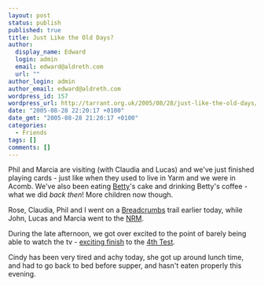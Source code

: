 ```yaml
---
layout: post
status: publish
published: true
title: Just Like the Old Days?
author:
  display_name: Edward
  login: admin
  email: edward@aldreth.com
  url: ""
author_login: admin
author_email: edward@aldreth.com
wordpress_id: 157
wordpress_url: http://tarrant.org.uk/2005/08/28/just-like-the-old-days/
date: "2005-08-28 22:20:17 +0100"
date_gmt: "2005-08-28 21:20:17 +0100"
categories:
  - Friends
tags: []
comments: []
---
```


<p>Phil and Marcia are visiting (with Claudia and Lucas) and we've just finished playing cards - just like when they used to live in Yarm and we were in Acomb.  We've also been eating <a href="https://www.bettysandtaylors.co.uk">Betty</a>'s cake and drinking Betty's coffee - what we did <em>back then</em>!  More children now though.</p>
<p>Rose, Claudia, Phil and I went on a <a href="https://endpapers.seventyfour.co.uk/publicationsBook.asp?pub_id_PK=15">Breadcrumbs</a> trail earlier today, while John, Lucas and Marcia went to the <a href="https://www.nrm.org.uk/html/home_pb/menu.asp">NRM</a>.</p>
<p>During the late afternoon, we got over excited to the point of barely being able to watch the tv - <a href="https://news.bbc.co.uk/sport1/hi/cricket/england/4192314.stm">exciting finish</a> to the <a href="https://news.bbc.co.uk/sport1/hi/cricket/england/4192224.stm">4th Test</a>.</p>
<p>Cindy has been very tired and achy today, she got up around lunch time, and had to go back to bed before supper, and hasn't eaten properly this evening.</p>
